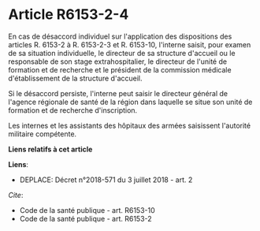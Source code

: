 # Article R6153-2-4

En cas de désaccord individuel sur l'application des dispositions des articles R. 6153-2 à R. 6153-2-3 et R. 6153-10,
l'interne saisit, pour examen de sa situation individuelle, le directeur de sa structure d'accueil ou le responsable de son
stage extrahospitalier, le directeur de l'unité de formation et de recherche et le président de la commission médicale
d'établissement de la structure d'accueil. 

Si le désaccord persiste, l'interne peut saisir le directeur général de l'agence régionale de santé de la région dans
laquelle se situe son unité de formation et de recherche d'inscription. 

Les internes et les assistants des hôpitaux des armées saisissent l'autorité militaire compétente.

**Liens relatifs à cet article**

**Liens**:

  - DEPLACE: Décret n°2018-571 du 3 juillet 2018 - art. 2

_Cite_:

  - Code de la santé publique - art. R6153-10
  - Code de la santé publique - art. R6153-2
